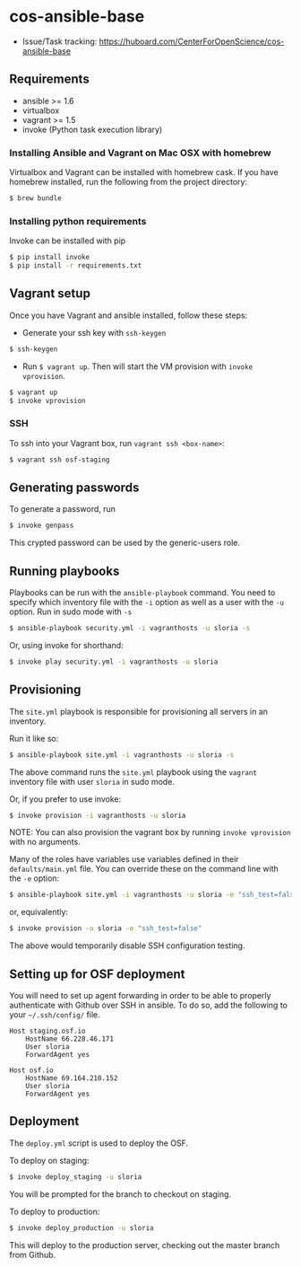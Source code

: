 # cos-ansible-base

- Issue/Task tracking: https://huboard.com/CenterForOpenScience/cos-ansible-base

## Requirements

- ansible >= 1.6
- virtualbox
- vagrant >= 1.5
- invoke (Python task execution library)

### Installing Ansible and Vagrant on Mac OSX with homebrew

Virtualbox and Vagrant can be installed with homebrew cask. If you have homebrew installed, run the following from the project directory:

```sh
$ brew bundle
```

### Installing python requirements

Invoke can be installed with pip

```sh
$ pip install invoke
$ pip install -r requirements.txt
```

## Vagrant setup

Once you have Vagrant and ansible installed, follow these steps:

- Generate your ssh key with `ssh-keygen`

```bash
$ ssh-keygen
```

- Run `$ vagrant up`. Then will start the VM provision with `invoke vprovision`.

```bash
$ vagrant up
$ invoke vprovision
```

### SSH

To ssh into your Vagrant box, run ``vagrant ssh <box-name>``:

```bash
$ vagrant ssh osf-staging
```

## Generating passwords

To generate a password, run

```bash
$ invoke genpass
```

This crypted password can be used by the generic-users role.

## Running playbooks

Playbooks can be run with the `ansible-playbook` command. You need to specify which inventory file with the `-i` option as well as a user with the `-u` option. Run in sudo mode with `-s`

```bash
$ ansible-playbook security.yml -i vagranthosts -u sloria -s
```

Or, using invoke for shorthand:

```bash
$ invoke play security.yml -i vagranthosts -u sloria
```

## Provisioning

The `site.yml` playbook is responsible for provisioning all servers in an inventory.

Run it like so:

```bash
$ ansible-playbook site.yml -i vagranthosts -u sloria -s
```

The above command runs the `site.yml` playbook using the `vagrant` inventory file with user `sloria` in sudo mode.

Or, if you prefer to use invoke:

```bash
$ invoke provision -i vagranthosts -u sloria
```

NOTE: You can also provision the vagrant box by running `invoke vprovision` with no arguments.

Many of the roles have variables use variables defined in their `defaults/main.yml` file. You can override these on the command line with the `-e` option:

```bash
$ ansible-playbook site.yml -i vagranthosts -u sloria -e "ssh_test=false"
```

or, equivalently:

```bash
$ invoke provision -u sloria -e "ssh_test=false"
```

The above would temporarily disable SSH configuration testing.


## Setting up for OSF deployment

You will need to set up agent forwarding in order to be able to properly authenticate with Github over SSH in ansible. To do so, add the following to your `~/.ssh/config/` file.


```
Host staging.osf.io
    HostName 66.228.46.171
    User sloria
    ForwardAgent yes

Host osf.io
    HostName 69.164.210.152
    User sloria
    ForwardAgent yes
```

## Deployment

The `deploy.yml` script is used to deploy the OSF.

To deploy on staging:

```bash
$ invoke deploy_staging -u sloria
```

You will be prompted for the branch to checkout on staging.


To deploy to production:

```bash
$ invoke deploy_production -u sloria
```

This will deploy to the production server, checking out the master
branch from Github.
